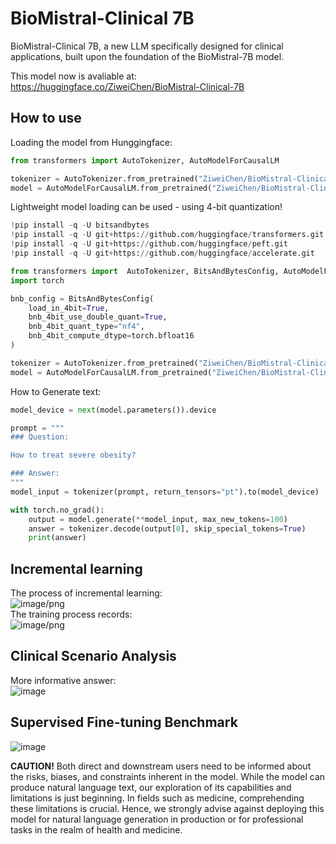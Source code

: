 # BioMistral-Clinical 7B

BioMistral-Clinical 7B, a new LLM specifically designed for clinical applications, built upon the foundation of the BioMistral-7B model.

This model now is avaliable at:  https://huggingface.co/ZiweiChen/BioMistral-Clinical-7B 

## How to use

Loading the model from Hunggingface:
```python
from transformers import AutoTokenizer, AutoModelForCausalLM

tokenizer = AutoTokenizer.from_pretrained("ZiweiChen/BioMistral-Clinical-7B")
model = AutoModelForCausalLM.from_pretrained("ZiweiChen/BioMistral-Clinical-7B")
```
Lightweight model loading can be used - using 4-bit quantization!
```python
!pip install -q -U bitsandbytes
!pip install -q -U git+https://github.com/huggingface/transformers.git
!pip install -q -U git+https://github.com/huggingface/peft.git
!pip install -q -U git+https://github.com/huggingface/accelerate.git

from transformers import  AutoTokenizer, BitsAndBytesConfig, AutoModelForCausalLM
import torch

bnb_config = BitsAndBytesConfig(
    load_in_4bit=True,
    bnb_4bit_use_double_quant=True,
    bnb_4bit_quant_type="nf4",
    bnb_4bit_compute_dtype=torch.bfloat16
)

tokenizer = AutoTokenizer.from_pretrained("ZiweiChen/BioMistral-Clinical-7B")
model = AutoModelForCausalLM.from_pretrained("ZiweiChen/BioMistral-Clinical-7B", quantization_config=bnb_config)

```
How to Generate text:
```python
model_device = next(model.parameters()).device

prompt = """
### Question:

How to treat severe obesity?

### Answer:
"""
model_input = tokenizer(prompt, return_tensors="pt").to(model_device)

with torch.no_grad():
    output = model.generate(**model_input, max_new_tokens=100)
    answer = tokenizer.decode(output[0], skip_special_tokens=True)
    print(answer)
```
## Incremental learning
The process of  incremental learning:    
![image/png](https://cdn-uploads.huggingface.co/production/uploads/64850ea733e82e2c99337143/7i75kNDOR08WU4SXIhdb5.png)  
The  training process records:    
![image/png](https://cdn-uploads.huggingface.co/production/uploads/64850ea733e82e2c99337143/E1ES03zUNw8-mZ98Tz9lh.png)
## Clinical Scenario Analysis
More informative answer:  
![image](https://github.com/user-attachments/assets/21a21e75-6014-43cf-8a40-0f296c0974a6)

##  Supervised Fine-tuning Benchmark

![image](https://github.com/user-attachments/assets/8c0f08e7-cad0-4203-8b8c-fcf648831fb5)

**CAUTION!** Both direct and downstream users need to be informed about the risks, biases, and constraints inherent in the model. While the model can produce natural language text, our exploration of its capabilities and limitations is just beginning. In fields such as medicine, comprehending these limitations is crucial. Hence, we strongly advise against deploying this model for natural language generation in production or for professional tasks in the realm of health and medicine.
